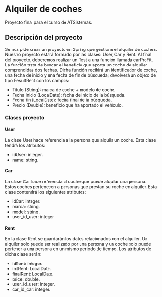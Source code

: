 # Alquiler de coches
Proyecto final para el curso de ATSistemas.

## Descripción del proyecto
Se nos pide crear un proyecto en Spring que gestione el alquiler de coches.
Nuestro proyecto estará formado por las clases: User, Car y Rent.
Al final del proyecto, deberemos realizar un Test a una función llamada carProFit. La función trata de buscar el beneficio que aporta un coche de alquiler comprendidas dos fechas. Dicha función recibirá un identificador de coche, una fecha de inicio y una fecha de fin de búsqueda; devolverá un objeto de tipo ResultRent con los campos:
  - Titulo (String): marca de coche + modelo de coche.
  - Fecha inicio (LocalDate): fecha de inicio de la búsqueda.
  - Fecha fin (LocalDate): fecha final de la búsqueda.
  - Precio (Double): beneficio que ha aportado el vehículo.

### Clases proyecto

#### User
La clase User hace referencia a la persona que alquila un coche. Esta clase tendrá los atributos:
  - idUser: integer.
  - name: string.
  
#### Car
La clase Car hace referencia al coche que puede alquilar una persona. Estos coches pertenecen a personas que prestan su coche en alquiler.
Esta clase contendrá los siguientes atributos:
  - idCar: integer.
  - marca: string.
  - model: string.
  - user_id_user: integer

#### Rent
En la clase Rent se guardarán los datos relacionados con el alquiler. Un alquiler solo puede ser realizado por una persona y un coche solo puede pertener a una persona en un mismo periodo de tiempo.
Los atributos de dicha clase serán:
  - idRent: integer.
  - initRent: LocalDate.
  - finalRent: LocalDate.
  - price: double.
  - user_id_user: integer.
  - car_id_car: integer.
